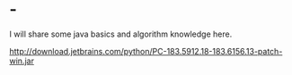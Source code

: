 # -
I will share some java basics and algorithm knowledge here.

http://download.jetbrains.com/python/PC-183.5912.18-183.6156.13-patch-win.jar
